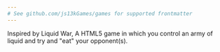 ```yaml
---
# See github.com/js13kGames/games for supported frontmatter
---
```

Inspired by Liquid War, A HTML5 game in which you control an army of liquid and try and "eat" your opponent(s).